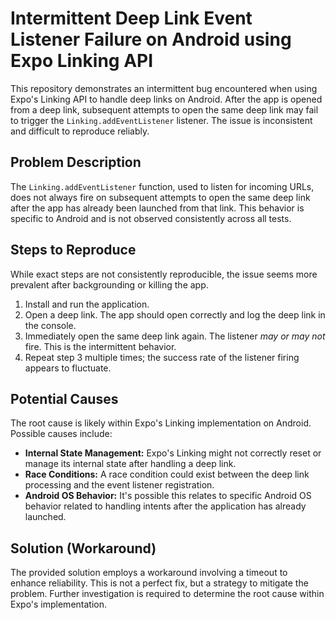 # Intermittent Deep Link Event Listener Failure on Android using Expo Linking API

This repository demonstrates an intermittent bug encountered when using Expo's Linking API to handle deep links on Android.  After the app is opened from a deep link, subsequent attempts to open the same deep link may fail to trigger the `Linking.addEventListener` listener.  The issue is inconsistent and difficult to reproduce reliably.

## Problem Description

The `Linking.addEventListener` function, used to listen for incoming URLs, does not always fire on subsequent attempts to open the same deep link after the app has already been launched from that link.  This behavior is specific to Android and is not observed consistently across all tests.

## Steps to Reproduce

While exact steps are not consistently reproducible, the issue seems more prevalent after backgrounding or killing the app.

1. Install and run the application.
2. Open a deep link.  The app should open correctly and log the deep link in the console.
3. Immediately open the same deep link again. The listener *may or may not* fire. This is the intermittent behavior.
4. Repeat step 3 multiple times; the success rate of the listener firing appears to fluctuate.

## Potential Causes

The root cause is likely within Expo's Linking implementation on Android.  Possible causes include:

* **Internal State Management:** Expo's Linking might not correctly reset or manage its internal state after handling a deep link. 
* **Race Conditions:** A race condition could exist between the deep link processing and the event listener registration.
* **Android OS Behavior:** It's possible this relates to specific Android OS behavior related to handling intents after the application has already launched.

## Solution (Workaround)

The provided solution employs a workaround involving a timeout to enhance reliability. This is not a perfect fix, but a strategy to mitigate the problem.  Further investigation is required to determine the root cause within Expo's implementation.